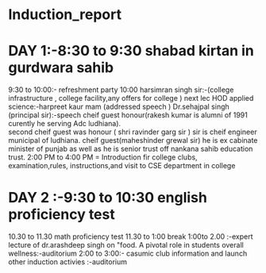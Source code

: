 # Induction_report
# DAY 1:-8:30 to 9:30 shabad kirtan in gurdwara sahib
9:30 to 10:00:- refreshment party
10:00  harsimran singh sir:-(college infrastructure , college facility,any offers for college )
next lec HOD applied science:-harpreet kaur mam (addressed speech )
Dr.sehajpal singh (principal sir):-speech
cheif guest honour(rakesh kumar is alumni of 1991 curently he serving Adc ludhiana).  
second cheif guest was honour ( shri ravinder garg sir ) sir is cheif engineer municipal of ludhiana.
cheif guest(maheshinder grewal sir)
he is ex cabinate minister of punjab as well as he is senior trust off nankana sahib education trust.
2:00 PM to 4:00 PM = Introduction fir college clubs, examination,rules, instructions,and visit to CSE department in college 
# DAY 2 :-9:30 to 10:30 english proficiency test
10.30 to 11.30 math proficiency test
11.30 to 1:00 break
1:00to 2.00 :-expert lecture of dr.arashdeep singh on "food. A pivotal role in students overall wellness:-auditorium
2:00 to 3:00:- casumic club information and launch other induction activies :-auditorium

